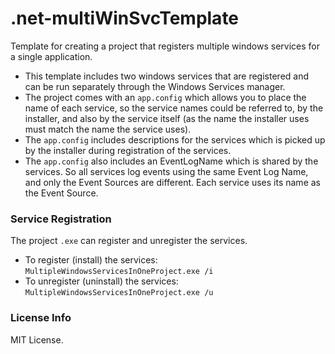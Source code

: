 # .net-multiWinSvcTemplate

Template for creating a project that registers multiple windows services for a single application.

- This template includes two windows services that are registered and can be run separately through the Windows Services manager.
- The project comes with an `app.config` which allows you to place the name of each service, so the service names could be referred to, by the installer, and also by the service itself (as the name the installer uses must match the name the service uses). 
- The `app.config` includes descriptions for the services which is picked up by the installer during registration of the services.
- The `app.config` also includes an EventLogName which is shared by the services. So all services log events using the same Event Log Name, and only the Event Sources are different. Each service uses its name as the Event Source.


### Service Registration

The project `.exe` can register and unregister the services.

- To register (install) the services:
   `MultipleWindowsServicesInOneProject.exe /i`
- To unregister (uninstall) the services:
   `MultipleWindowsServicesInOneProject.exe /u`


### License Info

MIT License.

